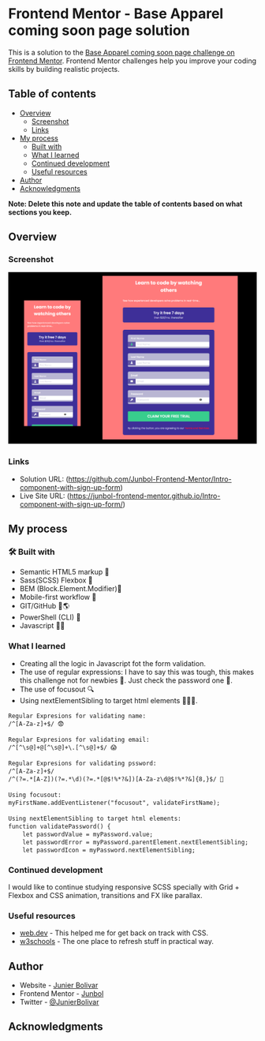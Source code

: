 # Frontend Mentor - Base Apparel coming soon page solution

This is a solution to the [Base Apparel coming soon page challenge on Frontend Mentor](https://www.frontendmentor.io/challenges/base-apparel-coming-soon-page-5d46b47f8db8a7063f9331a0). Frontend Mentor challenges help you improve your coding skills by building realistic projects. 

## Table of contents

- [Overview](#overview)
  - [Screenshot](#screenshot)
  - [Links](#links)
- [My process](#my-process)
  - [Built with](#built-with)
  - [What I learned](#what-i-learned)
  - [Continued development](#continued-development)
  - [Useful resources](#useful-resources)
- [Author](#author)
- [Acknowledgments](#acknowledgments)

**Note: Delete this note and update the table of contents based on what sections you keep.**

## Overview

### Screenshot

![](./assets/images/screenshot.jpg)

### Links

- Solution URL: (https://github.com/Junbol-Frontend-Mentor/Intro-component-with-sign-up-form)
- Live Site URL: (https://junbol-frontend-mentor.github.io/Intro-component-with-sign-up-form/)

## My process

### 🛠 Built with
- Semantic HTML5 markup 🧾
- Sass(SCSS)  Flexbox 🎨
- BEM (Block.Element.Modifier)🧾
- Mobile-first workflow 📱
- GIT/GitHub 🧾🌎
- PowerShell (CLI) 🧾
- Javascript 🤖🚀


### What I learned

- Creating all the logic in Javascript fot the form validation.
- The use of regular expressions: I have to say this was tough, this makes this challenge not for newbies 🤪. Just check the  password one 🤣.
- The use of focusout 🔍
- Using nextElementSibling to target html elements 👨‍👧‍👦.

```
Regular Expresions for validating name:
/^[A-Za-z]+$/ 😨

Regular Expresions for validating email:
/^[^\s@]+@[^\s@]+\.[^\s@]+$/ 😱

Regular Expresions for validating pssword:
/^[A-Za-z]+$/
/^(?=.*[A-Z])(?=.*\d)(?=.*[@$!%*?&])[A-Za-z\d@$!%*?&]{8,}$/ 🤪

Using focusout:
myFirstName.addEventListener("focusout", validateFirstName);

Using nextElementSibling to target html elements:
function validatePassword() {
    let passwordValue = myPassword.value;
    let passwordError = myPassword.parentElement.nextElementSibling;
    let passwordIcon = myPassword.nextElementSibling;
```

### Continued development

I would like to continue studying responsive SCSS specially with Grid + Flexbox and CSS animation, transitions and FX like parallax.

### Useful resources

- [web.dev](https://web.dev/learn/css) - This helped me for get back on track with CSS.
- [w3schools](https://www.w3schools.com/css/default.asp) - The one place to refresh stuff in practical way.

## Author

- Website - [Junier Bolivar](https://www.bolivarcreativedesign.com)
- Frontend Mentor - [Junbol](https://www.frontendmentor.io/profile/Junbol)
- Twitter - [@JunierBolivar](https://www.twitter.com/@JunierBolivar)

## Acknowledgments
